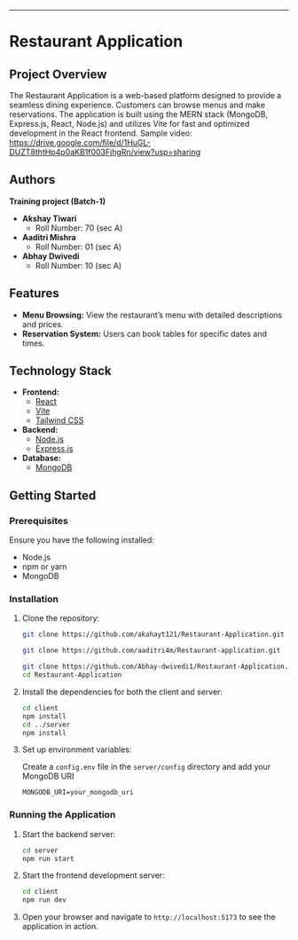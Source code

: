 

---

# Restaurant Application

## Project Overview

The Restaurant Application is a web-based platform designed to provide a seamless dining experience. Customers can browse menus and make reservations. The application is built using the MERN stack (MongoDB, Express.js, React, Node.js) and utilizes Vite for fast and optimized development in the React frontend.
Sample video: https://drive.google.com/file/d/1HuGL-DUZT8thtHp4p0aKB1f003FjhgRn/view?usp=sharing 

## Authors
   **Training project (Batch-1)**

- **Akshay Tiwari**
  - Roll Number: 70  (sec A)
- **Aaditri Mishra**
  - Roll Number: 01 (sec A)
- **Abhay Dwivedi**
  - Roll Number: 10 (sec A)

## Features

- **Menu Browsing:** View the restaurant’s menu with detailed descriptions and prices.
- **Reservation System:** Users can book tables for specific dates and times.

## Technology Stack

- **Frontend:**
  - [React](https://reactjs.org/)
  - [Vite](https://vitejs.dev/)
  - [Tailwind CSS](https://tailwindcss.com/) 
- **Backend:**
  - [Node.js](https://nodejs.org/)
  - [Express.js](https://expressjs.com/)
- **Database:**
  - [MongoDB](https://www.mongodb.com/)

  

## Getting Started

### Prerequisites

Ensure you have the following installed:

- Node.js
- npm or yarn
- MongoDB

### Installation

1. Clone the repository:
   ```bash
   git clone https://github.com/akahayt121/Restaurant-Application.git
   
   git clone https://github.com/aaditri4m/Restaurant-application.git 

   git clone https://github.com/Abhay-dwivedi1/Restaurant-Application.git 
   cd Restaurant-Application
   ```

2. Install the dependencies for both the client and server:
   ```bash
   cd client
   npm install
   cd ../server
   npm install
   ```

3. Set up environment variables:

   Create a `config.env` file in the `server/config` directory and add your MongoDB URI 

   ```plaintext
   MONGODB_URI=your_mongodb_uri
   ```

### Running the Application

1. Start the backend server:
   ```bash
   cd server
   npm run start
   ```

2. Start the frontend development server:
   ```bash
   cd client
   npm run dev
   ```

3. Open your browser and navigate to `http://localhost:5173` to see the application in action.



